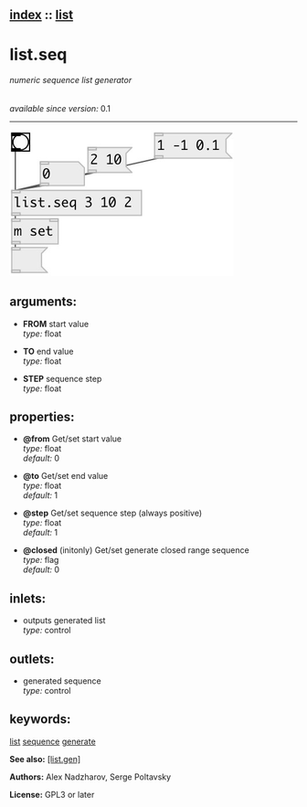 [index](index.html) :: [list](category_list.html)
---

# list.seq

###### numeric sequence list generator

*available since version:* 0.1

---




[![example](../examples/img/list.seq.jpg)](../examples/pd/list.seq.pd)



## arguments:

* **FROM**
start value<br>
_type:_ float<br>

* **TO**
end value<br>
_type:_ float<br>

* **STEP**
sequence step<br>
_type:_ float<br>





## properties:

* **@from** 
Get/set start value<br>
_type:_ float<br>
_default:_ 0<br>

* **@to** 
Get/set end value<br>
_type:_ float<br>
_default:_ 1<br>

* **@step** 
Get/set sequence step (always positive)<br>
_type:_ float<br>
_default:_ 1<br>

* **@closed** (initonly)
Get/set generate closed range sequence<br>
_type:_ flag<br>
_default:_ 0<br>



## inlets:

* outputs generated list<br>
_type:_ control



## outlets:

* generated sequence<br>
_type:_ control



## keywords:

[list](keywords/list.html)
[sequence](keywords/sequence.html)
[generate](keywords/generate.html)



**See also:**
[\[list.gen\]](list.gen.html)




**Authors:** Alex Nadzharov, Serge Poltavsky




**License:** GPL3 or later





